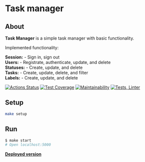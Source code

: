 # Task manager

## About

**Task Manager** is a simple task manager with basic functionality.
  
Implemented functionality:

**Session:**
    - Sign in, sign out  
**Users:**
    - Registrate, authenticate, update, and delete  
**Statuses:**
    - Create, update, and delete  
**Tasks:**
    - Create, update, delete, and filter  
**Labels:**
    - Create, update, and delete  


[![Actions Status](https://github.com/Vla2d/fullstack-javascript-project-6/workflows/hexlet-check/badge.svg)](https://github.com/Vla2d/fullstack-javascript-project-6/actions)
[![Test Coverage](https://api.codeclimate.com/v1/badges/b8b31d63bfe9f1f99c76/test_coverage)](https://codeclimate.com/github/Vla2d/fullstack-javascript-project-6/test_coverage)
[![Maintainability](https://api.codeclimate.com/v1/badges/b8b31d63bfe9f1f99c76/maintainability)](https://codeclimate.com/github/Vla2d/fullstack-javascript-project-6/maintainability)
[![Tests, Linter](https://github.com/Vla2d/fullstack-javascript-project-6/actions/workflows/NodeCI.yml/badge.svg)](https://github.com/Vla2d/fullstack-javascript-project-6/actions/workflows/NodeCI.yml)

## Setup

```bash
make setup
```

## Run

```bash
$ make start
# Open localhost:5000
```
  
**[Deployed version](https://fullstack-javascript-project-6-production.up.railway.app/)**
